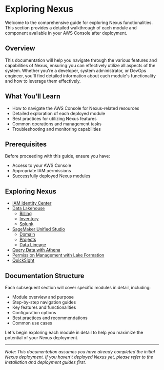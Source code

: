 # Exploring Nexus

Welcome to the comprehensive guide for exploring Nexus functionalities. This section provides a detailed walkthrough of each module and component available in your AWS Console after deployment.

## Overview

This documentation will help you navigate through the various features and capabilities of Nexus, ensuring you can effectively utilize all aspects of the system. Whether you're a developer, system administrator, or DevOps engineer, you'll find detailed information about each module's functionality and how to leverage them effectively.

## What You'll Learn

- How to navigate the AWS Console for Nexus-related resources
- Detailed exploration of each deployed module
- Best practices for utilizing Nexus features
- Common operations and management tasks
- Troubleshooting and monitoring capabilities

## Prerequisites

Before proceeding with this guide, ensure you have:
- Access to your AWS Console
- Appropriate IAM permissions
- Successfully deployed Nexus modules

## Exploring Nexus
- [IAM Identity Center](exploring-nexus-idc.md)
- [Data Lakehouse](exploring-nexus-data-lakehouse.md)
  - [Billing](billing.md)
  - [Inventory](inventory.md)
  - [Splunk](splunk.md)
- [SageMaker Unified Studio](exploring-nexus-sus.md)
  - [Domain](exploring-nexus-sus-domain.md)
  - [Projects](exploring-nexus-sus-project.md)
  - [Data Lineage](exploring-nexus-sus-data-lineage.md)
- [Query Data with Athena](exploring-nexus-athena.md)
- [Permission Management with Lake Formation](exploring-nexus-lake-formation.md)
- [QuickSight](exploring-nexus-quicksight.md)

## Documentation Structure

Each subsequent section will cover specific modules in detail, including:
- Module overview and purpose
- Step-by-step navigation guides
- Key features and functionalities
- Configuration options
- Best practices and recommendations
- Common use cases

Let's begin exploring each module in detail to help you maximize the potential of your Nexus deployment.

---

*Note: This documentation assumes you have already completed the initial Nexus deployment. If you haven't deployed Nexus yet, please refer to the installation and deployment guides first.*